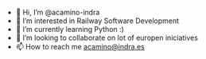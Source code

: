 - 👋 Hi, I’m @acamino-indra
- 👀 I’m interested in Railway Software Development
- 🌱 I’m currently learning Python :)
- 💞️ I’m looking to collaborate on lot of europen iniciatives
- 📫 How to reach me acamino@indra.es

<!---
acamino-indra/acamino-indra is a ✨ special ✨ repository because its `README.md` (this file) appears on your GitHub profile.
You can click the Preview link to take a look at your changes.
--->
